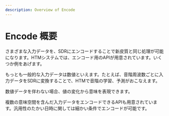 ```yaml
---
description: Overview of Encode
---
```


# Encode 概要

さまざまな入力データを、SDRにエンコードすることで新皮質と同じ処理が可能になります。HTMシステムでは、エンコード用のAPIが用意されています。いくつか例をあげます。

もっとも一般的な入力データは数値といえます。たとえば、音階周波数ごとに入力データをSDRに変換することで、HTMで音階の学習、予測がおこなえます。

数値データを伴わない場合、値の変化から意味を表現できます。

複数の意味空間を含んだ入力データをエンコードできるAPIも用意されています。汎用性のたかい日時に関しては細かい条件でエンコードが可能です。

